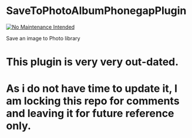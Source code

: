 SaveToPhotoAlbumPhonegapPlugin
==============================
[![No Maintenance Intended](http://unmaintained.tech/badge.svg)](http://unmaintained.tech/)

Save an image to Photo library

This plugin is very very out-dated.  
==============================
As i do not have time to update it, I am locking this repo for comments and leaving it for future reference only.  
==============================
